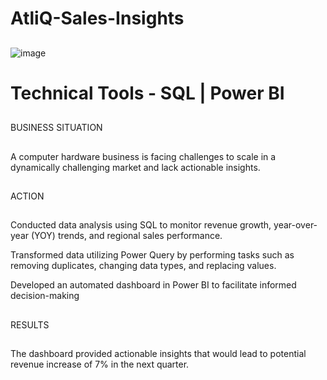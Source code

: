 # AtliQ-Sales-Insights
##
![image](https://github.com/user-attachments/assets/3c11d003-a0ff-42e8-acc4-9956778cd0ec)
##
# Technical Tools - SQL | Power BI
##
BUSINESS SITUATION
##
A computer hardware business is facing challenges to scale in a dynamically challenging market and lack actionable insights.
##
ACTION
##
Conducted data analysis using SQL to monitor revenue growth, year-over-year (YOY) trends, and regional sales performance.

Transformed data utilizing Power Query by performing tasks such as removing duplicates, changing data types, and replacing values.

Developed an automated dashboard in Power BI to facilitate informed decision-making
##
RESULTS
##
The dashboard provided actionable insights that would lead to potential revenue increase of 7% in the next quarter.


